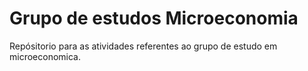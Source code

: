 # Grupo de estudos Microeconomia
 
 Repósitorio para as atividades referentes ao  grupo de estudo em microeconomica.
